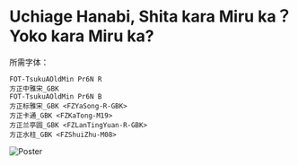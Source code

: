 # Uchiage Hanabi, Shita kara Miru ka？ Yoko kara Miru ka?

所需字体：
```
FOT-TsukuAOldMin Pr6N R
方正中雅宋_GBK
FOT-TsukuAOldMin Pr6N B
方正标雅宋_GBK <FZYaSong-R-GBK>
方正卡通_GBK <FZKaTong-M19>
方正兰亭圆_GBK <FZLanTingYuan-R-GBK>
方正水柱_GBK <FZShuiZhu-M08>
```

![Poster](http://nekomoe.pages.dev/images/others/fireworks.jpg)